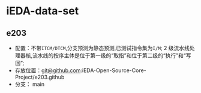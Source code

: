 # iEDA-data-set

## e203

- 配置：不带`ITCM/DTCM`,分支预测为静态预测,已测试指令集为`I/M`;
  2 级流水线处理器核,流水线的按序主体是位于第一级的“取指”和位于第二级的“执行”和“写回”;
- 存放位置：git@github.com:iEDA-Open-Source-Core-Project/e203.github
- 分支： main
